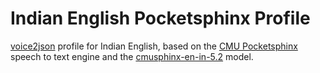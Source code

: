 # Indian English Pocketsphinx Profile

[voice2json](https://github.com/synesthesiam/voice2json) profile for Indian English, based on the [CMU Pocketsphinx](https://github.com/cmusphinx/pocketsphinx) speech to text engine and the [cmusphinx-en-in-5.2](https://sourceforge.net/projects/cmusphinx/files/Acoustic%20and%20Language%20Models/Indian%20English/) model.
